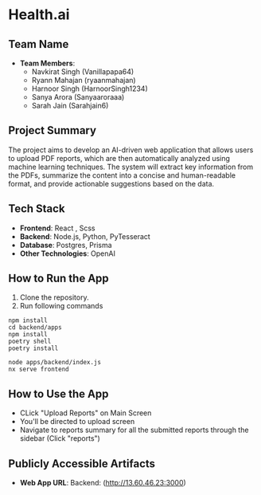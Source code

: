 # Health.ai

## Team Name
- **Team Members**: 
  - Navkirat Singh (Vanillapapa64)
  - Ryann Mahajan (ryaanmahajan)
  - Harnoor Singh (HarnoorSingh1234)
  - Sanya Arora (Sanyaaroraaa)
  - Sarah Jain (Sarahjain6)

## Project Summary
The project aims to develop an AI-driven web application that allows users to upload PDF reports, which are then automatically analyzed using machine learning techniques. 
The system will extract key information from the PDFs, summarize the content into a concise and human-readable format, and provide actionable suggestions based on the data.

## Tech Stack
- **Frontend**: React , Scss
- **Backend**:  Node.js, Python, PyTesseract 
- **Database**: Postgres, Prisma
- **Other Technologies**:  OpenAI

## How to Run the App
1. Clone the repository.
2. Run following commands
```
npm install
cd backend/apps
npm install
poetry shell
poetry install

node apps/backend/index.js
nx serve frontend
```
## How to Use the App
- CLick "Upload Reports" on Main Screen
- You'll be directed to upload screen
- Navigate to reports summary for all the submitted reports through the sidebar (Click "reports")

## Publicly Accessible Artifacts
- **Web App URL**: Backend: (http://13.60.46.23:3000)
